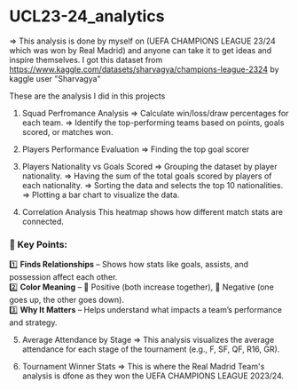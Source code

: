 # UCL23-24_analytics
=> This analysis is done by myself on (UEFA CHAMPIONS LEAGUE 23/24 which was won by Real Madrid) and anyone can take it to get ideas and inspire themselves. I got this dataset from https://www.kaggle.com/datasets/sharvagya/champions-league-2324 by kaggle user "Sharvagya"

These are the analysis I did in this projects
1) Squad Perfromance Analysis
=> Calculate win/loss/draw percentages for each team.
=> Identify the top-performing teams based on points, goals scored, or matches won.

2) Players Performance Evaluation
=> Finding the top goal scorer

3) Players Nationality vs Goals Scored
=> Grouping the dataset by player nationality.
=> Having the sum of the total goals scored by players of each nationality.
=> Sorting the data and selects the top 10 nationalities.
=> Plotting a bar chart to visualize the data.

4) Correlation Analysis
This heatmap shows how different match stats are connected.  
### 🔹 Key Points:  
1️⃣ **Finds Relationships** – Shows how stats like goals, assists, and possession affect each other.  
2️⃣ **Color Meaning** – 🔴 Positive (both increase together), 🔵 Negative (one goes up, the other goes down).  
3️⃣ **Why It Matters** – Helps understand what impacts a team’s performance and strategy.

5) Average Attendance by Stage
=> This analysis visualizes the average attendance for each stage of the tournament (e.g., F, SF, QF, R16, GR).

6) Tournament Winner Stats
=> This is where the Real Madrid Team's analysis is dfone as they won the UEFA CHAMPIONS LEAGUE 2023/24.
